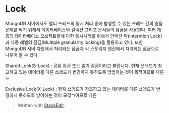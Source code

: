 # Lock

MongoDB 서버에서도 멀티 쓰레드의 동시 처리 중에 발생할 수 있는 쓰레드 간의 충돌 문제를 막기 위해서 데이터베이스와 컬렉션 그리고 문서들의 잠금을 사용한다. 여러 계층의 데이터베이스 오브젝트들에 다한 동시처리를 위해서 인텍션 락(interntion Lock)과 다중 레벨의 잠금(Multiple granularity locking)을 활용하고 있다.  또한 MongoDB 서버 차원에서 처리되는 잠금과 각 스토리지 엔진에서 처리되는 잠금으로 나우어 볼 수 있다. 

Shared Lock(S-Lock)
: 공유 잠금 또는 읽기 잠금이라고 불립니다. 현재 쓰레드가 참고하고 있는 데이터를 다른 쓰레드가 변경하지 못하도록 방법하는 것이 목적이므로 다른 ㅆ

Exclusive Lock(X-Lock)
: 현재 쓰레드가 참조하고 있는 데이터를 다른 쓰레드가 변경하지 못하도록 방어하는 것이 모겆ㄱ이므로 다른

> Written with [StackEdit](https://stackedit.io/).
<!--stackedit_data:
eyJoaXN0b3J5IjpbLTEyMzQ1NjUzNjBdfQ==
-->